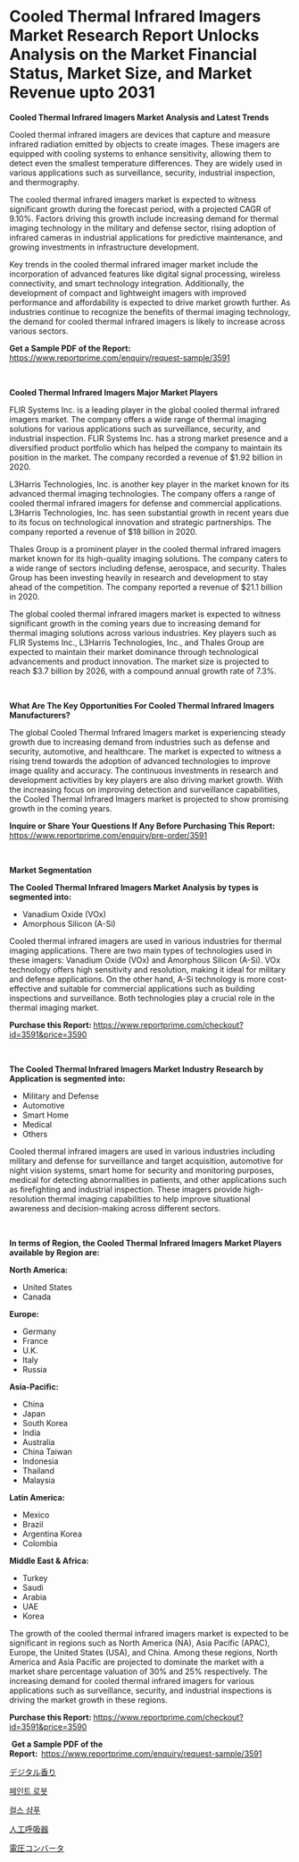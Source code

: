 <p><h1>Cooled Thermal Infrared Imagers Market Research Report Unlocks Analysis on the Market Financial Status, Market Size, and Market Revenue upto 2031</h1></p><p><strong>Cooled Thermal Infrared Imagers Market Analysis and Latest Trends</strong></p>
<p><p>Cooled thermal infrared imagers are devices that capture and measure infrared radiation emitted by objects to create images. These imagers are equipped with cooling systems to enhance sensitivity, allowing them to detect even the smallest temperature differences. They are widely used in various applications such as surveillance, security, industrial inspection, and thermography.</p><p>The cooled thermal infrared imagers market is expected to witness significant growth during the forecast period, with a projected CAGR of 9.10%. Factors driving this growth include increasing demand for thermal imaging technology in the military and defense sector, rising adoption of infrared cameras in industrial applications for predictive maintenance, and growing investments in infrastructure development.</p><p>Key trends in the cooled thermal infrared imager market include the incorporation of advanced features like digital signal processing, wireless connectivity, and smart technology integration. Additionally, the development of compact and lightweight imagers with improved performance and affordability is expected to drive market growth further. As industries continue to recognize the benefits of thermal imaging technology, the demand for cooled thermal infrared imagers is likely to increase across various sectors.</p></p>
<p><strong>Get a Sample PDF of the Report:&nbsp;</strong> <a href="https://www.reportprime.com/enquiry/request-sample/3591">https://www.reportprime.com/enquiry/request-sample/3591</a></p>
<p>&nbsp;</p>
<p><strong>Cooled Thermal Infrared Imagers Major Market Players</strong></p>
<p><p>FLIR Systems Inc. is a leading player in the global cooled thermal infrared imagers market. The company offers a wide range of thermal imaging solutions for various applications such as surveillance, security, and industrial inspection. FLIR Systems Inc. has a strong market presence and a diversified product portfolio which has helped the company to maintain its position in the market. The company recorded a revenue of $1.92 billion in 2020.</p><p>L3Harris Technologies, Inc. is another key player in the market known for its advanced thermal imaging technologies. The company offers a range of cooled thermal infrared imagers for defense and commercial applications. L3Harris Technologies, Inc. has seen substantial growth in recent years due to its focus on technological innovation and strategic partnerships. The company reported a revenue of $18 billion in 2020.</p><p>Thales Group is a prominent player in the cooled thermal infrared imagers market known for its high-quality imaging solutions. The company caters to a wide range of sectors including defense, aerospace, and security. Thales Group has been investing heavily in research and development to stay ahead of the competition. The company reported a revenue of $21.1 billion in 2020.</p><p>The global cooled thermal infrared imagers market is expected to witness significant growth in the coming years due to increasing demand for thermal imaging solutions across various industries. Key players such as FLIR Systems Inc., L3Harris Technologies, Inc., and Thales Group are expected to maintain their market dominance through technological advancements and product innovation. The market size is projected to reach $3.7 billion by 2026, with a compound annual growth rate of 7.3%.</p></p>
<p>&nbsp;</p>
<p><strong>What Are The Key Opportunities For Cooled Thermal Infrared Imagers Manufacturers?</strong></p>
<p><p>The global Cooled Thermal Infrared Imagers market is experiencing steady growth due to increasing demand from industries such as defense and security, automotive, and healthcare. The market is expected to witness a rising trend towards the adoption of advanced technologies to improve image quality and accuracy. The continuous investments in research and development activities by key players are also driving market growth. With the increasing focus on improving detection and surveillance capabilities, the Cooled Thermal Infrared Imagers market is projected to show promising growth in the coming years.</p></p>
<p><strong>Inquire or Share Your Questions If Any Before Purchasing This Report:</strong> <a href="https://www.reportprime.com/enquiry/pre-order/3591">https://www.reportprime.com/enquiry/pre-order/3591</a></p>
<p>&nbsp;</p>
<p><strong>Market Segmentation</strong></p>
<p><strong>The Cooled Thermal Infrared Imagers Market Analysis by types is segmented into:</strong></p>
<p><ul><li>Vanadium Oxide (VOx)</li><li>Amorphous Silicon (A-Si)</li></ul></p>
<p><p>Cooled thermal infrared imagers are used in various industries for thermal imaging applications. There are two main types of technologies used in these imagers: Vanadium Oxide (VOx) and Amorphous Silicon (A-Si). VOx technology offers high sensitivity and resolution, making it ideal for military and defense applications. On the other hand, A-Si technology is more cost-effective and suitable for commercial applications such as building inspections and surveillance. Both technologies play a crucial role in the thermal imaging market.</p></p>
<p><strong>Purchase this Report:&nbsp;</strong><a href="https://www.reportprime.com/checkout?id=3591&price=3590">https://www.reportprime.com/checkout?id=3591&price=3590</a></p>
<p>&nbsp;</p>
<p><strong>The Cooled Thermal Infrared Imagers Market Industry Research by Application is segmented into:</strong></p>
<p><ul><li>Military and Defense</li><li>Automotive</li><li>Smart Home</li><li>Medical</li><li>Others</li></ul></p>
<p><p>Cooled thermal infrared imagers are used in various industries including military and defense for surveillance and target acquisition, automotive for night vision systems, smart home for security and monitoring purposes, medical for detecting abnormalities in patients, and other applications such as firefighting and industrial inspection. These imagers provide high-resolution thermal imaging capabilities to help improve situational awareness and decision-making across different sectors.</p></p>
<p>&nbsp;</p>
<p><strong>In terms of Region, the Cooled Thermal Infrared Imagers Market Players available by Region are:</strong></p>
<p>
    <p> <strong> North America: </strong>
        <ul>
            <li>United States</li>
            <li>Canada</li>
        </ul>
        </p> 
    <p> <strong> Europe: </strong>
        <ul>
            <li>Germany</li>
            <li>France</li>
            <li>U.K.</li>
            <li>Italy</li>
            <li>Russia</li>
        </ul>
        </p> 
    <p> <strong> Asia-Pacific: </strong>
        <ul>
            <li>China</li>
            <li>Japan</li>
            <li>South Korea</li>
            <li>India</li>
            <li>Australia</li>
            <li>China Taiwan</li>
            <li>Indonesia</li>
            <li>Thailand</li>
            <li>Malaysia</li>
        </ul>
        </p> 
    <p> <strong> Latin America: </strong>
        <ul>
            <li>Mexico</li>
            <li>Brazil</li>
            <li>Argentina Korea</li>
            <li>Colombia</li>
        </ul>
        </p> 
    <p> <strong> Middle East & Africa: </strong>
        <ul>
            <li>Turkey</li>
            <li>Saudi</li>
            <li>Arabia</li>
            <li>UAE</li>
            <li>Korea</li>
        </ul>
    </p>
    </p>
<p><p>The growth of the cooled thermal infrared imagers market is expected to be significant in regions such as North America (NA), Asia Pacific (APAC), Europe, the United States (USA), and China. Among these regions, North America and Asia Pacific are projected to dominate the market with a market share percentage valuation of 30% and 25% respectively. The increasing demand for cooled thermal infrared imagers for various applications such as surveillance, security, and industrial inspections is driving the market growth in these regions.</p></p>
<p><strong>Purchase this Report: </strong><a href="https://www.reportprime.com/checkout?id=3591&price=3590">https://www.reportprime.com/checkout?id=3591&price=3590</a></p>
<p>&nbsp;<strong>Get a Sample PDF of the Report:&nbsp;&nbsp;</strong><a href="https://www.reportprime.com/enquiry/request-sample/3591">https://www.reportprime.com/enquiry/request-sample/3591</a></p>
<p><strong></strong></p>
<p><p><a href="https://github.com/JacksonWiza1924/Market-Research-Report-List-1/blob/main/248348214485.md">デジタル香り</a></p><p><a href="https://medium.com/@leigh.tymms/%ED%8E%98%EC%9D%B8%ED%8A%B8-%EB%A1%9C%EB%B4%87-%EC%8B%9C%EC%9E%A5-%EA%B7%9C%EB%AA%A8-cagr-%ED%8A%B8%EB%A0%8C%EB%93%9C-2024-2030-8fb038620cc5">페인트 로봇</a></p><p><a href="https://github.com/RichardLueilwitz787/Market-Research-Report-List-1/blob/main/910907013653.md">컬스 샴푸</a></p><p><a href="https://medium.com/@coraltrout1923/%E6%8F%9B%E6%B0%97%E6%89%87%E5%B8%82%E5%A0%B4-2031%E5%B9%B4%E3%81%BE%E3%81%A7%E3%81%AE%E3%83%88%E3%83%AC%E3%83%B3%E3%83%89-%E4%BA%88%E6%B8%AC-%E7%AB%B6%E4%BA%89%E5%88%86%E6%9E%90-88a0d653b1be">人工呼吸器</a></p><p><a href="https://medium.com/@evans21bill/%E9%9B%BB%E5%9C%A7%E3%82%B3%E3%83%B3%E3%83%90%E3%83%BC%E3%82%BF%E3%83%BC%E5%B8%82%E5%A0%B4-2031%E5%B9%B4%E3%81%BE%E3%81%A7%E3%81%AE%E3%83%88%E3%83%AC%E3%83%B3%E3%83%89-%E4%BA%88%E6%B8%AC-%E3%81%8A%E3%82%88%E3%81%B3%E7%AB%B6%E5%90%88%E5%88%86%E6%9E%90-506ffa5a83df">電圧コンバータ</a></p></p>
